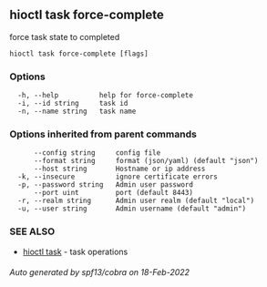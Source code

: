 ## hioctl task force-complete

force task state to completed

```
hioctl task force-complete [flags]
```

### Options

```
  -h, --help          help for force-complete
  -i, --id string     task id
  -n, --name string   task name
```

### Options inherited from parent commands

```
      --config string     config file
      --format string     format (json/yaml) (default "json")
      --host string       Hostname or ip address
  -k, --insecure          ignore certificate errors
  -p, --password string   Admin user password
      --port uint         port (default 8443)
  -r, --realm string      Admin user realm (default "local")
  -u, --user string       Admin username (default "admin")
```

### SEE ALSO

* [hioctl task](hioctl_task.md)	 - task operations

###### Auto generated by spf13/cobra on 18-Feb-2022
